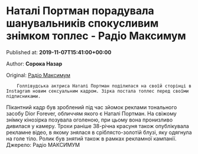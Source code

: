 
# Наталі Портман порадувала шанувальників спокусливим знімком топлес - Радіо Максимум

Published at: **2019-11-07T15:41:00+00:00**

Author: **Сорока Назар**

Original: [Радіо Максимум](https://maximum.fm/natali-portman-poraduvala-shanuvalnikiv-spokuslivim-znimkom-toples_n169211)


        Голлівудська актриса Наталі Портман поділилася на своїй сторінці в Instagram новим сексуальним кадром. Зірка постала топлес перед своїми підписниками.
      
Пікантний кадр був зроблений під час зйомок реклами тонального засобу Dior Forever, обличчям якого є Наталі Портман. На свіжому знімку кінозірка позувала оголеною, при цьому вона пронизливо дивилася у камеру.
Трохи раніше 38-річна красуня також опублікувала рекламне відео, в якому знялася в сріблясто-золотій блузі, яку одягнула на голе тіло. Ролик був знятий також в рамках рекламної кампанії.
Джерело: Радіо МАКСИМУМ
